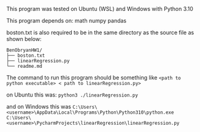 This program was tested on Ubuntu (WSL) and Windows with Python 3.10

This program depends on:
    math
    numpy
    pandas

boston.txt is also required to be in the same directory as the source file as shown below:

```
BenObryanHW1/
├── boston.txt
├── linearRegression.py
└── readme.md
```

The command to run this program should be something like 
`<path to python executable> < path to linearRegression.py>`

on Ubuntu this was:
`python3 ./linearRegression.py`

and on Windows this was
`C:\Users\<username>\AppData\Local\Programs\Python\Python310\python.exe C:\Users\<username>\PycharmProjects\linearRegression\linearRegression.py`
